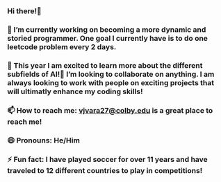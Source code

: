 ### Hi there!👋
### 🔭 I’m currently working on becoming a more dynamic and storied programmer. One goal I currently have is to do one leetcode problem every 2 days.
### 🌱 This year I am excited to learn more about the different subfields of AI!👯 I’m looking to collaborate on anything. I am always looking to work with people on exciting projects that will ultimatly enhance my coding skills!
### 📫 How to reach me: vjvara27@colby.edu is a great place to reach me!
### 😄 Pronouns: He/Him
### ⚡ Fun fact: I have played soccer for over 11 years and have traveled to 12 different countries to play in competitions!


<!--
**vishnuvvaradhan/vishnuvvaradhan** is a ✨ _special_ ✨ repository because its `README.md` (this file) appears on your GitHub profile.


- 🔭 I’m currently working on becoming a more dynamic and storied programmer. One goal I currently have is to do one leetcode problem every 2 days.
- 🌱 This year I am excited to learn more about the different subfields of AI!
- 👯 I’m looking to collaborate on anything. I am always looking to work with people on exciting projects that will ultimatly enhance my coding skills!
- 📫 How to reach me: vjvara27@colby.edu is a great place to reach me!
- 😄 Pronouns: He/Him
- ⚡ Fun fact: I have played soccer for over 11 years and have traveled to 12 different countries to play in competitions!
-->

